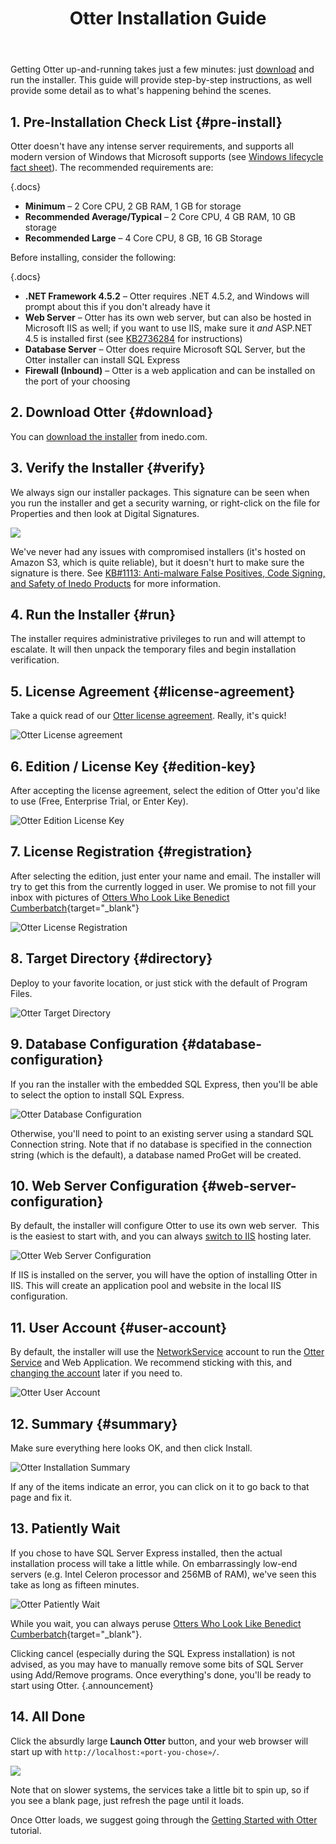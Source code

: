 ﻿---
title: Otter Installation Guide
keywords: otter
sequence: 100
---

<style>
    .documentation-content-wrapper .upcoming {
        background-color: #fff;
        position: relative;
    }
    .screenshot {
        opacity: .4;
    }
    .documentation-content-wrapper .upcoming.buildmaster::before {
        content: ' -- Placeholder screenshot from BuildMaster -- ';
        background-color: #f15a24;
    }
    .documentation-content-wrapper .upcoming::before {
        z-index: 1;
        width: 100%;
        background-color: #3fa9f5;
        padding: 2px 4px;
        color: white;
        content: ' -- Placeholder screenshot from ProGet -- ';
        text-align: center;
    }
</style>

Getting Otter up-and-running takes just a few minutes: just [download](/otter/download) and run the installer. This guide will provide step-by-step instructions, as well provide some detail as to what's happening behind the scenes.

## 1. Pre-Installation Check List {#pre-install}

Otter doesn't have any intense server requirements, and supports all modern version of Windows that Microsoft supports (see [Windows lifecycle fact sheet](https://support.microsoft.com/en-us/help/13853/windows-lifecycle-fact-sheet)). The recommended requirements are:

{.docs}
- **Minimum** – 2 Core CPU, 2 GB RAM, 1 GB for storage
- **Recommended Average/Typical** – 2 Core CPU, 4 GB RAM, 10 GB storage
- **Recommended Large** – 4 Core CPU, 8 GB, 16 GB Storage

Before installing, consider the following:

{.docs}
- **.NET Framework 4.5.2** – Otter requires .NET 4.5.2, and Windows will prompt about this if you don't already have it
- **Web Server** – Otter has its own web server, but can also be hosted in Microsoft IIS as well; if you want to use IIS, make sure it *and* ASP.NET 4.5 is installed first (see [KB2736284](https://support.microsoft.com/en-us/kb/2736284) for instructions)
- **Database Server** – Otter does require Microsoft SQL Server, but the Otter installer can install SQL Express
- **Firewall (Inbound)** – Otter is a web application and can be installed on the port of your choosing

## 2. Download Otter {#download}

You can [download the installer](/otter/download) from inedo.com.

## 3. Verify the Installer {#verify}

We always sign our installer packages. This signature can be seen when you run the installer and get a security warning, or right-click on the file for Properties and then look at Digital Signatures.

![](/resources/knowledgebase/ProGet-Installation-Guide_E6DE_image_2.png)

We've never had any issues with compromised installers (it's hosted on Amazon S3, which is quite reliable), but it doesn't hurt to make sure the signature is there. See [KB#1113: Anti-malware False Positives, Code Signing, and Safety of Inedo Products](/support/kb/1113) for more information.

## 4. Run the Installer {#run}

The installer requires administrative privileges to run and will attempt to escalate. It will then unpack the temporary files and begin installation verification.

## 5. License Agreement {#license-agreement}

Take a quick read of our [Otter license agreement](/otter/license-agreement). Really, it's quick!

![Otter License agreement](/resources/documentation/otter-installation/license-agreement-otter.png)

## 6. Edition / License Key {#edition-key}

After accepting the license agreement, select the edition of Otter you'd like to use (Free, Enterprise Trial, or Enter Key).

![Otter Edition License Key](/resources/documentation/otter-installation/edition-license-key-otter.png)

## 7. License Registration {#registration}

After selecting the edition, just enter your name and email. The installer will try to get this from the currently logged in user. We promise to not fill your inbox with pictures of [Otters Who Look Like Benedict Cumberbatch](https://www.google.com/search?tbm=isch&q=benedict+cumberbatch+otter "it's exactly what you think"){target="_blank"}

![Otter License Registration](/resources/documentation/otter-installation/license-registration-otter.png)

## 8. Target Directory {#directory}

Deploy to your favorite location, or just stick with the default of Program Files.

![Otter Target Directory](/resources/documentation/otter-installation/target-directory-otter.png)

## 9. Database Configuration {#database-configuration}

If you ran the installer with the embedded SQL Express, then you'll be able to select the option to install SQL Express.

![Otter Database Configuration](/resources/documentation/otter-installation/database-configuration-otter.png)

Otherwise, you'll need to point to an existing server using a standard SQL Connection string. Note that if no database is specified in the connection string (which is the default), a database named ProGet will be created.

## 10. Web Server Configuration {#web-server-configuration}

By default, the installer will configure Otter to use its own web server.  This is the easiest to start with, and you can always [switch to IIS](/support/kb/1013) hosting later.

![Otter Web Server Configuration](/resources/documentation/otter-installation/webserver-configuration-otter.png)

If IIS is installed on the server, you will have the option of installing Otter in IIS. This will create an application pool and website in the local IIS configuration.

## 11. User Account {#user-account}

By default, the installer will use the [NetworkService](https://msdn.microsoft.com/en-us/library/windows/desktop/ms684272(v=vs.85).aspx) account to run the [Otter Service](/docs/otter/administration/service) and Web Application. We recommend sticking with this, and [changing the account](/support/kb/1077) later if you need to.

![Otter User Account](/resources/documentation/otter-installation/user-account-otter.png)

## 12. Summary {#summary}

Make sure everything here looks OK, and then click Install.

![Otter Installation Summary](/resources/documentation/otter-installation/summary-otter.png)

If any of the items indicate an error, you can click on it to go back to that page and fix it.

## 13. Patiently Wait

If you chose to have SQL Server Express installed, then the actual installation process will take a little while. On embarrassingly low-end servers (e.g. Intel Celeron processor and 256MB of RAM), we've seen this take as long as fifteen minutes.

![Otter Patiently Wait](/resources/documentation/otter-installation/patiently-wait-otter.png)

While you wait, you can always peruse [Otters Who Look Like Benedict Cumberbatch](https://www.google.com/search?tbm=isch&amp;q=benedict+cumberbatch+otter "it's exactly what you think"){target="_blank"}.

Clicking cancel (especially during the SQL Express installation) is not advised, as you may have to manually remove some bits of SQL Server using Add/Remove programs. Once everything's done, you'll be ready to start using Otter. {.announcement}

## 14. All Done

Click the absurdly large **Launch Otter** button, and your web browser will start up with <code>http://localhost:&laquo;port-you-chose&raquo;/</code>.

![](/resources/documentation/otter-installation/all-done-otter.png)

Note that on slower systems, the services take a little bit to spin up, so if you see a blank page, just refresh the page until it loads.

Once Otter loads, we suggest going through the [Getting Started with Otter](/support/tutorials/otter/getting-started-with-otter-and-iac) tutorial.
